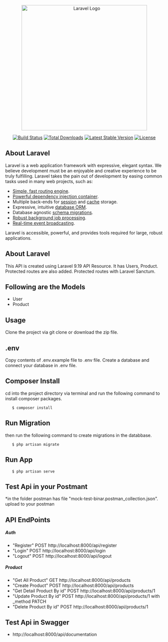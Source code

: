 <p align="center"><a href="https://laravel.com" target="_blank"><img src="https://raw.githubusercontent.com/laravel/art/master/logo-lockup/5%20SVG/2%20CMYK/1%20Full%20Color/laravel-logolockup-cmyk-red.svg" width="400" alt="Laravel Logo"></a></p>

<p align="center">
<a href="https://travis-ci.org/laravel/framework"><img src="https://travis-ci.org/laravel/framework.svg" alt="Build Status"></a>
<a href="https://packagist.org/packages/laravel/framework"><img src="https://img.shields.io/packagist/dt/laravel/framework" alt="Total Downloads"></a>
<a href="https://packagist.org/packages/laravel/framework"><img src="https://img.shields.io/packagist/v/laravel/framework" alt="Latest Stable Version"></a>
<a href="https://packagist.org/packages/laravel/framework"><img src="https://img.shields.io/packagist/l/laravel/framework" alt="License"></a>
</p>

## About Laravel

Laravel is a web application framework with expressive, elegant syntax. We believe development must be an enjoyable and creative experience to be truly fulfilling. Laravel takes the pain out of development by easing common tasks used in many web projects, such as:

-   [Simple, fast routing engine](https://laravel.com/docs/routing).
-   [Powerful dependency injection container](https://laravel.com/docs/container).
-   Multiple back-ends for [session](https://laravel.com/docs/session) and [cache](https://laravel.com/docs/cache) storage.
-   Expressive, intuitive [database ORM](https://laravel.com/docs/eloquent).
-   Database agnostic [schema migrations](https://laravel.com/docs/migrations).
-   [Robust background job processing](https://laravel.com/docs/queues).
-   [Real-time event broadcasting](https://laravel.com/docs/broadcasting).

Laravel is accessible, powerful, and provides tools required for large, robust applications.

## About Laravel

This API is created using Laravel 9.19 API Resource. It has Users, Product. Protected routes are also added. Protected routes with Laravel Sanctum.

## Following are the Models

-   User
-   Product

## Usage

Clone the project via git clone or download the zip file.

## .env

Copy contents of .env.example file to .env file. Create a database and connect your database in .env file.

## Composer Install

cd into the project directory via terminal and run the following command to install composer packages.

```
   $ composer install
```

## Run Migration

then run the following command to create migrations in the databbase.

```
   $ php artisan migrate
```

## Run App

```
   $ php artisan serve
```

## Test Api in your Postmant

\*in the folder postman has file "mock-test-binar.postman_collection.json". upload to your postman

## API EndPoints

##### Auth

-   "Register" POST http://localhost:8000/api/register
-   "Login" POST http://localhost:8000/api/login
-   "Logout" POST http://localhost:8000/api/logout

##### Product

-   "Get All Product" GET http://localhost:8000/api/products
-   "Create Product" POST http://localhost:8000/api/products
-   "Get Detail Product By id" POST http://localhost:8000/api/products/1
-   "Update Product By id" POST http://localhost:8000/api/products/1 with \_method PATCH
-   "Delete Product By id" POST http://localhost:8000/api/products/1

## Test Api in Swagger

-   http://localhost:8000/api/documentation
